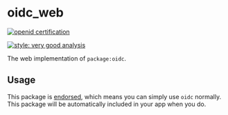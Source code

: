 # oidc_web

[![openid certification](http://openid.net/wordpress-content/uploads/2016/05/oid-l-certification-mark-l-cmyk-150dpi-90mm.jpg)](https://openid.net/developers/certified-openid-connect-implementations/)

[![style: very good analysis][very_good_analysis_badge]][very_good_analysis_link]

The web implementation of `package:oidc`.

## Usage

This package is [endorsed][endorsed_link], which means you can simply use `oidc`
normally. This package will be automatically included in your app when you do.

[endorsed_link]: https://flutter.dev/docs/development/packages-and-plugins/developing-packages#endorsed-federated-plugin
[very_good_analysis_badge]: https://img.shields.io/badge/style-very_good_analysis-B22C89.svg
[very_good_analysis_link]: https://pub.dev/packages/very_good_analysis
